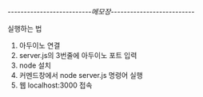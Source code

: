 *--------------------------메모장--------------------------*

실행하는 법

1. 아두이노 연결
2. server.js의 3번줄에 아두이노 포트 입력
3. node 설치 
4. 커멘드창에서 node server.js 명령어 실행
5. 웹 localhost:3000 접속

